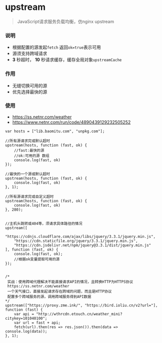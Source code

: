 # upstream
> JavaScript请求服务负载均衡，仿nginx upstream

### 说明
- 根据配置的源发起`fetch` 返回`ok=true`表示可用
- 源须支持跨域请求
-  **3** 秒超时， **10** 秒请求缓存，缓存全局对象`upstreamCache`

### 作用
- 无缝切换可用的源
- 优先选择最快的源

### 使用
- <https://ss.netnr.com/weather>
- <https://www.netnr.com/run/code/4890439129232505252>
```
var hosts = ["lib.baomitu.com", "unpkg.com"];

//所有源请求完或默认超时
upstream(hosts, function (fast, ok) {
    //fast:最快的源
    //ok:可用的源 数组
    console.log(fast, ok)
});

//最快的一个源或默认超时
upstream(hosts, function (fast, ok) {
    console.log(fast, ok)
}, 1);

//所有源请求完或自定义超时
upstream(hosts, function (fast, ok) {
    console.log(fast, ok)
}, 280);


//主机头跳转或404等，须请求具体路径的情况
upstream([
    "https://cdnjs.cloudflare.com/ajax/libs/jquery/3.3.1/jquery.min.js",
    "https://cdn.staticfile.org/jquery/3.3.1/jquery.min.js",
    "https://cdn.jsdelivr.net/npm/jquery@3.3.1/dist/jquery.min.js"
], function (fast, ok) {
    console.log(fast, ok);
    //根据ok变量提取可用的源
});


/*
 实战：使用跨域代理解决不能直接请求API的情况，且转换HTTP为HTTPS协议
 https://ss.netnr.com/weather
 一个天气接口，直接发起请求存在跨域的问题，而且是HTTP协议
 配置多个跨域服务的源，调用跨域服务得到API数据
*/
upstream(["https://proxy.zme.ink/", "https://bird.ioliu.cn/v2?url="], function (fast) {
    var api = "http://wthrcdn.etouch.cn/weather_mini?citykey=101040100";
    var url = fast + api;
    fetch(url).then(res => res.json()).then(data => console.log(data));
}, 1);
```